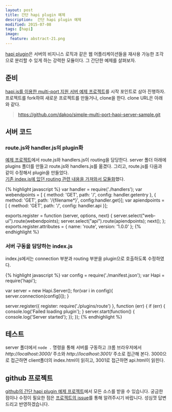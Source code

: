 ```yaml
---
layout: post
title: 간단 hapi plugin 예제
description:  간단 hapi plugin 예제
modified: 2015-07-08
tags: [hapi]
image:
  feature: abstract-21.png
---
```


[hapi plugin](http://hapijs.com/tutorials/plugins)은 서버의 비지니스 로직과 같은 웹 어플리케이션들을 재사용 가능한 조각으로 분리할 수 있게 하는 강력한 모듈이다. 그 간단한 예제를 살펴보자. 

## 준비 

[hapi.js를 이용한 multi-port 지원 서버 예제 프로젝트](https://github.com/dakoo/simple-multi-port-hapi-server-sample)를 시작 포인트로 삼아 진행하자. 프로젝트를 fork하여 새로운 프로젝트를 만들거나, clone을 한다. clone URL은 아래와 같다.

>https://github.com/dakoo/simple-multi-port-hapi-server-sample.git
 
## 서버 코드

### route.js와 handler.js의 plugin화 

[예제 프로젝트](https://github.com/dakoo/simple-multi-port-hapi-server-sample)에서 route.js와 handlers.js이 routing을 담당한다. server 폴더 아래에 plugins 폴더를 만들고 route.js와 handlers.js를 옮겼다. 그리고, route.js를 다음과 같이 수정해서 plugin을 만들었다.   
<u>기존 index.js에 있던 routing 관련 내용을 가져와서 모듈화</u>했다. 
    
{% highlight javascript %}
var handler = require('./handlers');
var webendpoints = [
    { method: 'GET', path: '/', config: handler.getentry },
    { method: 'GET', path: '/{filename*}', config:handler.get}];
var apiendpoints = [
    { method: 'GET', path: '/', config: handler.api }];

exports.register = function (server, options, next) {
    server.select("web-ui").route(webendpoints);
    server.select("api").route(apiendpoints);
    next();
};
exports.register.attributes = {
    name: 'route',
    version: '1.0.0'
};
{% endhighlight %}

### 서버 구동을 담당하는 index.js

index.js에서는 connection 부분과 routing 부분을 plugin으로 호출하도록 수정하였다.   

{% highlight javascript %}
var config = require('./manifest.json');
var Hapi = require('hapi');

var server = new Hapi.Server();
for(var i in config){
    server.connection(config[i]);
}

server.register({
        register: require('./plugins/route')
    }, function (err) {
        if (err) {
            console.log('Failed loading plugin');
        }
        server.start(function() {
            console.log('Server started');
        });
});
{% endhighlight %}

## 테스트

server 폴더에서 `node .` 명령을 통해 서버를 구동하고 크롬 브라우저에서 *http://localhost:3000/* 주소와 *http://localhost:3001/* 주소로 접근해 본다.
3000으로 접근하면 client폴더의 index.html이 읽히고, 3001로 접근하면 api.html이 읽힌다.  

## github 프로젝트 

[github의 간단 hapi plugin 예제 프로젝트](https://github.com/dakoo/simple-hapi-plugin-sample)에서 모든 소스를 받을 수 있습니다. 
궁금한 점이나 수정이 필요한 점은 [프로젝트의 issue](https://github.com/dakoo/simple-hapi-plugin-sample/issues)를 통해 알려주시기 바랍니다. 성심껏 답변드리고 반영하겠습니다. 
